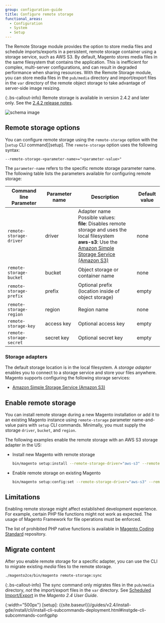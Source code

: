 ```yaml
---
group: configuration-guide
title: Configure remote storage
functional_areas:
  - Configuration
  - System
  - Setup
---
```


The Remote Storage module provides the option to store media files and schedule imports/exports in a persistent, remote storage container using a storage service, such as AWS S3. By default, Magento stores media files in the same filesystem that contains the application. This is inefficient for complex, multi-server configurations, and can result in degraded performance when sharing resources. With the Remote Storage module, you can store media files in the `pub/media` directory and import/export files in the `var` directory of the remote object storage to take advantage of server-side image resizing.

{:.bs-callout-info}
Remote storage is available in version 2.4.2 and later only. See the [2.4.2 release notes]({{page.baseurl}}/release-notes/open-source-2-4-2.html).

![schema image]

## Remote storage options

You can configure remote storage using the `remote-storage` option with the [`setup` CLI command][setup]. The `remote-storage` option uses the following syntax:

```text
--remote-storage-<parameter-name>="<parameter-value>"
```

The `parameter-name` refers to the specific remote storage parameter name. The following table lists the parameters available for configuring remote storage:

| Command line Parameter | Parameter name | Description | Default value |
|--- |--- |--- |--- |
| `remote-storage-driver` | driver | Adapter name<br>Possible values:<br>**file**: Disables remote storage and uses the local filesystem<br>**aws-s3**: Use the [Amazon Simple Storage Service (Amazon S3)][AWS S3] | none |
| `remote-storage-bucket` | bucket | Object storage or container name | none |
| `remote-storage-prefix` | prefix | Optional prefix (location inside of object storage) | empty |
| `remote-storage-region` | region | Region name | none |
| `remote-storage-key` | access key | Optional access key | empty |
| `remote-storage-secret` | secret key | Optional secret key | empty |

### Storage adapters

The default storage location is in the local filesystem. A _storage adapter_ enables you to connect to a storage service and store your files anywhere. Magento supports configuring the following storage services:

-  [Amazon Simple Storage Service (Amazon S3)][AWS S3]

## Enable remote storage

You can install remote storage during a new Magento installation or add it to an existing Magento instance using `remote-storage` parameter name-and-value pairs with `setup` CLI commands. Minimally, you must supply the storage `driver`, `bucket`, and `region`.

The following examples enable the remote storage with an AWS S3 storage adapter in the US:

-  Install new Magento with remote storage

   ```bash
   bin/magento setup:install --remote-storage-driver="aws-s3" --remote-storage-bucket="myBucket" --remote-storage-region="us-east-1"
   ```

-  Enable remote storage on existing Magento

   ```bash
   bin/magento setup:config:set --remote-storage-driver="aws-s3" --remote-storage-bucket="myBucket" --remote-storage-region="us-east-1"
   ```

## Limitations

Enabling remote storage might affect established development experience. For example, certain PHP file functions might not work as expected. The usage of Magento Framework for file operations must be enforced.

The list of prohibited PHP native functions is available in [Magento Coding Standard](https://github.com/magento/magento-coding-standard/blob/develop/Magento2/Sniffs/Functions/DiscouragedFunctionSniff.php) repository.

## Migrate content

After you enable remote storage for a specific adapter, you can use the CLI to migrate existing _media_ files to the remote storage.

```bash
./magento2ce/bin/magento remote-storage:sync
```

{:.bs-callout-info}
The sync command only migrates files in the `pub/media` directory, _not_ the import/export files in the `var` directory. See [Scheduled Import/Export][import-export] in the _Magento 2.4 User Guide_.

<!-- link definitions -->
[AWS S3]: {{site.baseurl}}/guides/v2.4/config-guide/remote-storage/config-remote-storage-aws-s3.html
[import-export]: https://docs.magento.com/user-guide/system/data-scheduled-import-export.html
[nginx-module]: http://nginx.org/en/docs/http/ngx_http_image_filter_module.html
[schema image]: {{site.baseurl}}/common/images/config-remote-storage-schema.png
{:width="500px"}
[setup]: {{site.baseurl}}/guides/v2.4/install-gde/install/cli/install-cli-subcommands-deployment.html#instgde-cli-subcommands-configphp
